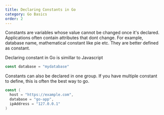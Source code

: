 ```yaml
---
title: Declaring Constants in Go
category: Go Basics
order: 2
---
```


Constants are variables whose value cannot be changed once it's declared. Applications often contain attributes that dont change. For example, database name, mathematical constant like pie etc. They are better defined as constant.

Declaring constant in Go is simillar to Javascript

```go
const database = "mydatabase"
```
Constants can also be declared in one group. If you have multiple constant to define, this is often the best way to go.

```go
const (
  host = "https://example.com",
  database = "go-app",
  ipAddress = "127.0.0.1"
)
```